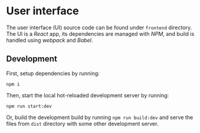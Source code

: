 # User interface

The user interface (UI) source code can be found under `frontend` directory.
The UI is a *React* app, its dependencies are managed with *NPM*, and build is handled using *webpack* and *Babel*.

## Development

First, setup dependencies by running:

`npm i`

Then, start the local hot-reloaded development server by running:

`npm run start:dev`

Or, build the development build by running `npm run build:dev` and serve the files from `dist` directory with some other development server.

